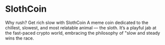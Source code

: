 # SlothCoin
Why rush? Get rich slow with SlothCoin
A meme coin dedicated to the chillest, slowest, and most relatable animal — the sloth. It’s a playful jab at the fast-paced crypto world, embracing the philosophy of "slow and steady wins the race.
